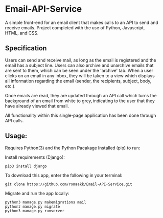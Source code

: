 # Email-API-Service

A simple front-end for an email client that makes calls to an API to send and receive emails. Project completed with the use of Python, Javascript, HTML, and CSS.

## Specification 

Users can send and receive mail, as long as the email is registered and the email has a subject line. Users can also archive and unarchive emails that are sent to them, which can be seen under the 'archive' tab.
When a user clicks on an email in any inbox, they will be taken to a view which displays all information regarding the email (sender, the recipients, subject, body, etc.).

Once emails are read, they are updated through an API call which turns the background of an email from white to grey, indicating to the user that they have already viewed that email.

All functionality within this single-page appilication has been done through API calls.

## Usage:

Requires Python(3) and the Python Pacakage Installed (pip) to run:

Install requirements (Django): 
 ```
 pip3 install django
 ```
To download this app, enter the following in your terminal: 
```
git clone https://github.com/ronaakk/Email-API-Service.git
```
Migrate and run the app locally: 
```
python3 manage.py makemigrations mail
python3 manage.py migrate
python3 manage.py runserver
```

